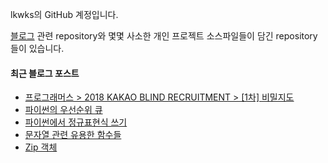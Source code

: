 lkwks의 GitHub 계정입니다.

[블로그](https://lkwks.github.io) 관련 repository와 몇몇 사소한 개인 프로젝트 소스파일들이 담긴 repository들이 있습니다.


#### 최근 블로그 포스트
<!-- BLOG-POST-LIST:START -->
- [프로그래머스 > 2018 KAKAO BLIND RECRUITMENT > [1차] 비밀지도](https://lkwks.github.io/%EC%95%8C%EA%B3%A0%EB%A6%AC%EC%A6%98%20%EB%AC%B8%EC%A0%9C%ED%92%80%EC%9D%B4/2021/10/12/%EB%B9%84%EB%B0%80%EC%A7%80%EB%8F%84.html)
- [파이썬의 우선순위 큐](https://lkwks.github.io/python/2021/10/12/%ED%8C%8C%EC%9D%B4%EC%8D%AC%EC%9D%98-%EC%9A%B0%EC%84%A0%EC%88%9C%EC%9C%84-%ED%81%90.html)
- [파이썬에서 정규표현식 쓰기](https://lkwks.github.io/python/2021/10/12/%ED%8C%8C%EC%9D%B4%EC%8D%AC%EC%97%90%EC%84%9C-%EC%A0%95%EA%B7%9C%ED%91%9C%ED%98%84%EC%8B%9D-%EC%93%B0%EA%B8%B0.html)
- [문자열 관련 유용한 함수들](https://lkwks.github.io/python/2021/10/12/%EB%AC%B8%EC%9E%90%EC%97%B4-%EA%B4%80%EB%A0%A8-%EC%9C%A0%EC%9A%A9%ED%95%9C-%ED%95%A8%EC%88%98%EB%93%A4.html)
- [Zip 객체](https://lkwks.github.io/python/2021/10/12/zip-%EA%B0%9D%EC%B2%B4.html)
<!-- BLOG-POST-LIST:END -->
  
<!--![Top Langs](https://github-readme-stats.vercel.app/api/top-langs/?username=lkwks)-->
